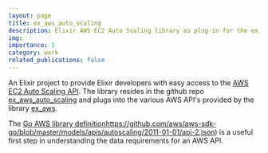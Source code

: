 ```yaml
---
layout: page
title: ex_aws_auto_scaling
description: Elixir AWS EC2 Auto Scaling library as plug-in for the ex_aws system
img:
importance: 1
category: work
related_publications: false
---
```


An Elixir project to provide Elixir developers with easy access to the
[AWS EC2 Auto Scaling API](https://docs.aws.amazon.com/autoscaling/ec2/APIReference/Welcome.html).
The library resides in the github repo [ex_aws_auto_scaling](https://github.com/fmcgeough/ex_aws_auto_scaling)
and plugs into the various AWS API's provided by the library [ex_aws](https://hexdocs.pm/ex_aws).

The [Go AWS library definition]()https://github.com/aws/aws-sdk-go/blob/master/models/apis/autoscaling/2011-01-01/api-2.json) is a useful first step in understanding the data requirements for an AWS API.
